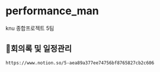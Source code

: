 # performance_man
knu 종합프로젝트 5팀

## 📢회의록 및 일정관리

`https://www.notion.so/5-aea89a377ee74756bf8765827cb2c606`
